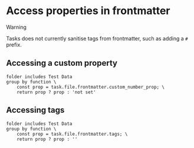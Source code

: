 # Access properties in frontmatter

> [!warning]
> Tasks does not currently sanitise tags from frontmatter, such as adding a  `#` prefix.
>
## Accessing a custom property

```tasks
folder includes Test Data
group by function \
    const prop = task.file.frontmatter.custom_number_prop; \
    return prop ? prop : 'not set'
```

## Accessing tags

```tasks
folder includes Test Data
group by function \
    const prop = task.file.frontmatter.tags; \
    return prop ? prop : ''
```
